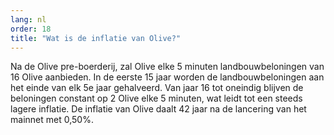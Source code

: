 ```yaml
---
lang: nl
order: 18
title: "Wat is de inflatie van Olive?"
---
```


Na de Olive pre-boerderij, zal Olive elke 5 minuten landbouwbeloningen van 16 Olive aanbieden. In de eerste 15 jaar worden de landbouwbeloningen aan het einde van elk 5e jaar gehalveerd. Van jaar 16 tot oneindig blijven de beloningen constant op 2 Olive elke 5 minuten, wat leidt tot een steeds lagere inflatie. De inflatie van Olive daalt 42 jaar na de lancering van het mainnet met 0,50%.

